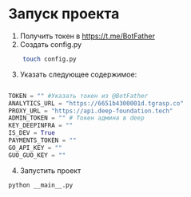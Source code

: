 # Запуск проекта

1. Получить токен в https://t.me/BotFather
2. Создать config.py 
```sh
    touch config.py
```
3. Указать следующее содержимое:
```python

TOKEN = "" #Указать токен из @BotFather
ANALYTICS_URL = "https://6651b4300001d.tgrasp.co"
PROXY_URL = "https://api.deep-foundation.tech"
ADMIN_TOKEN = "" # Токен админа в deep
KEY_DEEPINFRA = ""
IS_DEV = True
PAYMENTS_TOKEN = ""
GO_API_KEY = ""
GUO_GUO_KEY = ""
```
4. Запустить проект
```sh
python __main__.py
```
